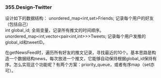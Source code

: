 ### 355.Design-Twitter

设计如下的数据结构：
unordered_map<int,set<int>>Friends; 记录每个用户的好友（包括自己）   
int global_id; 全局变量，记录所有推文的时间顺序。    
unordered_map<int,vector<pair<int,int>>>Tweets; 记录每个用户发推的global_id和tweetID。   

在getNewsFeed时，遍历所有好友的推文记录，寻找最近的10个。基本思路是构造一个数据结构news，每次放进一个推文，它能够自动保持根据global_id保持有序。怎么实现这个功能呢？有两个方案：priority_queue，或者有序map（set亦可）。

